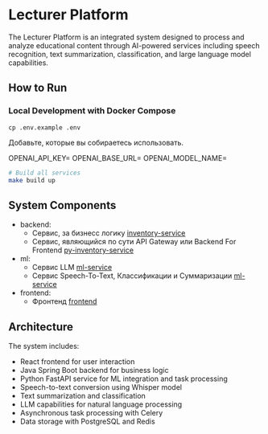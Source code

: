 # Lecturer Platform

The Lecturer Platform is an integrated system designed to process and analyze educational content through AI-powered services including speech recognition, text summarization, classification, and large language model capabilities.

## How to Run

### Local Development with Docker Compose

```
cp .env.example .env
```

Добавьте, которые вы собираетесь использовать.

OPENAI_API_KEY=
OPENAI_BASE_URL=
OPENAI_MODEL_NAME=

```bash
# Build all services
make build up
```

## System Components

- backend:
    - Сервис, за бизнесс логику [inventory-service](backend/inventory-service)
    - Сервис, являющийся по сути API Gateway или Backend For Frontend  [py-inventory-service](backend/py-inventory-service)
- ml:
    - Сервис LLM [ml-service](ml/llm)
    - Сервис Speech-To-Text, Классификации и Суммаризации [ml-service](ml/lecturer)
- frontend:
    - Фронтенд [frontend](frontend)

## Architecture

The system includes:
- React frontend for user interaction
- Java Spring Boot backend for business logic
- Python FastAPI service for ML integration and task processing
- Speech-to-text conversion using Whisper model
- Text summarization and classification
- LLM capabilities for natural language processing
- Asynchronous task processing with Celery
- Data storage with PostgreSQL and Redis

